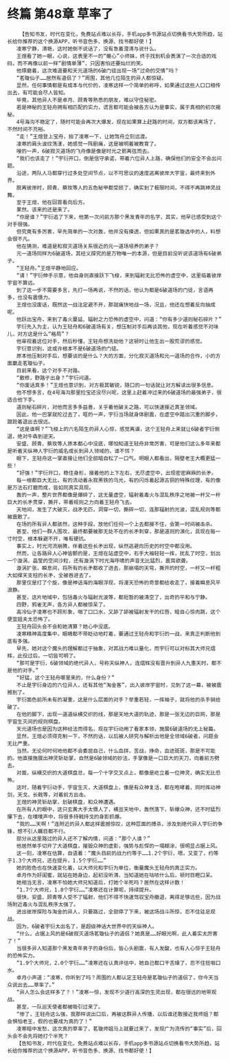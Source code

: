 # 终篇 第48章 草率了
        【告知书友，时代在变化，免费站点难以长存，手机app多书源站点切换看书大势所趋，站长给你推荐的这个换源APP，听书音色多、换源、找书都好使！】
       凌寒宁静，清艳，这时她倒不说话了，没有急着澄清与说什么。
       王煊看了她一眼，心说，这表里不一的“暖心”小师妹，终于找到机会表演了一次合适的戏码，而不再像以前一样“剧情单薄”，只因害怕还要灿烂的笑。
       他琢磨着，这次难道要和天元道场的6破门徒出现一场“过命的交情”吗？
       “茗璇仙子……居然有道侣了？”周围，其他几位陌生的异人都惊疑。
       显然，任何事情都是有成本与代价的，凌寒这样一个简单的称呼，如果通过这些人口口相传出去，有可能会尽人皆知。
       毕竟，其他异人不是卓月、顾青等熟悉的朋友，难以守住秘密。
       若是神秘的王轻舟拥有相匹配的实力，谎言都可能会被各方认为是事实，属于真相的初次揭秘。
       4号海沟不稳定了，随时可能会再次大爆发，现在如果算上赶路的时间，双方都该离场了，不然时间不充裕。
       “走！”王煊登上宝舟，拍了凌寒一下，让她驾舟立刻远渡。
       凌寒的肩头波纹荡漾，她感觉一阵剧痛，这是被明着被教育了。
       嗖的一声，6破寂灭道场的飞舟像是像是时光之箭离弦而去。
       “我们也该走了！”宇衍开口，倒是信守承诺，带着六位异人上路，确保他们的安全不会出问题。
       沿途，两队人马都穿行过多处空间节点，以不可思议的速度逃离彼岸大宇宙，最终来到外界。
       脱离彼岸时，顾青、蔡玫等人的五色秘甲都受损了，确实到了极限时间，不得不再跳神灵战舞。
       至于王煊，他在回首看向后方。
       果然，该来的还是来了。
       “你是谁？”宇衍追了下来，他第一次问前方那个黑发青年的名字，其实，他早已感受到这个对手很强。
       但究竟有多厉害，早先简单的一次对轰，他并没有摸透，但如果真的是茗璇选中的人，料想会很不凡。
       他在猜测，难道是和寂灭道场关系很近的元一道场培养的弟子？
       元一道场同样为6破道场，其经义探究的是万物唯一的本源，但是目前没听说该道场有6破弟子。
       “王轻舟。”王煊平静地回应。
       “请！”宇衍伸手示意，他自身则直接跃下飞梭，来到辐射无比恐怖的虚空中，这里临着彼岸宇宙不算远。
       到了这一步不需要多言，先打一场再说，不然的话，他认为都是6破道场的门徒，言语再多，也没有震慑力。
       王煊也没废话，既然这一战注定避不开，那就痛快地战一场，况且，他还在想着反向抽成呢。
       他跃出宝舟，来到了毒火蔓延、辐射之力恐怖的虚空中，问道：“你有多少道则秘石碎片？”
       宇衍先入为主，认为王轻舟和6破道场有关，想压制对手后再谈其他，现在听着感觉不对味儿，对方这是什么“格局”？
       他审视着这位对手，然后秒懂，王轻舟想洗劫他？这顿时让他生出一股荒谬的感觉。
       宇衍意识到，这或许根本不是6破道场的门徒。
       原本他压制对手后，想要谈的是什么？大的方面，分化寂灭道场和元一道场的合作，小的方面赢走茗璇仙子。
       目前来看，这个对手不对路。
       “散修，野路子出身？”宇衍问道。
       “你废话真多！”王煊也意识到，对方极其敏锐，随口的一句话就让对方解读出很多信息。
       他不想多言，在4号海沟那里捡宝还没尽兴呢，这里上赶着冲过来的6破道场的最强弟子，很适合他下手。
       道则秘石碎片，对他而言多多益善，关乎着他破关之路，可以快速接近真圣领域。
       因此，他一巴掌就抡过去了，哐的一声，宇衍当场就身体剧震，在虚空中踏出沉重的脚步，踉跄着退出去很远。
       “这是谁啊？”飞梭上的六名陌生的异人心惊，感觉离谱，这个王轻舟上来就让6破者宇衍倒退，绝对牛犇到逆天。
       安盛、顾青、蔡玫等人原本都心中没底，哪怕知道王轻舟非常厉害，可是他们这么多年来都是听着天纵神人宇衍的威名成长到异人领域的，谁不怵？
       眼下，王轻舟这一掌直接让他们全部暗自松了一口气。明眼人都看出，隔壁老王大概更猛一些！
       “好强！”宇衍开口，稳住身形，接着他的上下左右，无尽虚空中，出现密密麻麻的长矛。
       每一根都巨大无比，有的流动着永寂黑铁的乌光，有的闪烁着起源古铜的特殊纹理，有的像是万法石打磨而成，皆如同真实具现。
       轰的一声，整片世界都像是爆碎了，这无量虚空，辐射着毒火与混乱秩序之地被一杆又一杆巨大的长矛贯穿，撕开，带着规则之力向着王轻舟飞去。
       天地间，发生了大破灭，战矛无匹，洞穿一切，撕碎一切，连那辐射的光波，混乱规则等都被震散了。
       在场的所有异人都骇然，这种手段，放他们任何一个上去都接不住，会第一时间被击杀。
       甚至，他们一群人围攻，最终都要被那无处不在的长矛刺穿，那是道则的演化，具现在每一寸时空，根本躲避不开，唯有硬抗。
       事实上，时光河流崩腾，伴着这些长矛出现，纵然逃避向历史的时空中都没用。
       然而，让各路异人心神皆颤的是，王煊在站虚空中，右手大袖轻轻一挥，扰乱了时空，划出一个漩涡，晶莹的空间沙粒，还有漩涡下时光海呼啸的声音无比猛烈，震耳欲聋。
       漩涡扩张，瞬息间，将所有的长矛都收了进去，那崩塌的天穹，撕开的时空，一杆又一杆粗大如撑天支柱的长矛，全被吞进去了。
       那里仅是打了个旋，像是神话海的海眼浮现，将漫天恐怖的奇景都给收走了，接着瞬息风平浪静。
       甚至，这片地域中，包括毒火与辐射光波等，都短暂的被清空了，出奇的平和与宁静。
       四野，鸦雀无声，各方异人都被惊呆了。
       高冷仙子凌寒也不顾形象，咽了口口水，又舔了舔被辐射发干的红唇，暗自心惊肉跳，这个便宜姐夫太恐怖了。
       王轻舟回头会不会和她清算？她心中没底。
       凌寒精神高度集中，眼睛都不带眨动地盯着，要通过王轻舟和宇衍的一战，来真正判断他到底有多强。
       早先，她对这个魔头的理解都过于抽象，对其战力难以量化，而宇衍可以对标其大师兄熠辉，此役过后，一切皆可明了。
       “那可是宇衍，6破领域的绝代异人，号称天纵神人，连熠辉没有晋升到异人九重天时，都不是他的对手。”
       “好猛，这个王轻舟哪里来的，什么身份？”
       不止是宇衍身边的六位异人，还有其他“淘金客”，出入彼岸宇宙时，见到了这一幕，被被震撼到了。
       宇衍面色前所未有的凝重，这是什么层面的对手？举重若轻，一挥袖子，就将他的杀手锏给破了。
       在他的脚下，出现一道道纵横交织的线，那是天地大道的轨迹，那是一张无边的巨网，那是宇宙生灭间的规则棋盘。
       天元道场也是因为这种经法而得名，现在宇衍动用了看家本领，施展6破道场的无上秘篇。
       显然，王煊必须得克制一下，不然的话，以后被人研究与解析出他是全领域6破者，问题会无比严重。
       当然，无论何时何地他都不会委屈自己，什么血拼，苦战，挣命，血迹斑斑，那是不可能的。他直接施展出神灵斩劫掌，自然是6破领域的妙法，手掌像是一口巨大的天刀，向着前方劈去。
       对面，纵横交织的大道棋盘总，每一个十字交叉点上，都像是屹立着一位神灵，确实无比恐怖。
       这时，随着宇衍动手，宇宙生灭，大道棋盘上，像是有众神复活，都在咆哮着，同时挥动神剑，天戈，长戟等，对着前方出击。
       王煊的神灵斩劫掌，划破棋盘，和众神遭遇。
       在所有人的眼中，这只玄黄大手太慑人了，横亘天地中，轰然落下，斩爆众神，还不时猛烈攥下去，在噗噗声中，将很多持戟持戈的身影抓爆。
       “我的……天啊！”连附近的异人都这样震撼惊叹，这种层面的搏杀，涉及到绝代异人宇衍的争锋，想不引人瞩目都不行。
       部分从这里路过的异人还不了解内情，问道：“那个人谁？”
       他居然单手切开了大道棋盘，摧毁众神的虚影，强势与彪悍的一塌糊涂，很明显占据上风。
       这一刻，凌寒在估算，自语着：“魔头目前的战力约等于……1.2个宇衍，嗯，又变了，约等于1.3个大师兄，还在提升，1.5个宇衍……”
       她的脸色也在快速变化着，以大师兄和宇衍为单位，衡量魔头王轻舟的真正实力。
       卓月作为好闺蜜，就站在她身边，起初没听清，当知道她在咕哝什么后，顿时目瞪口呆。
       她相当无言，凌寒不怕她大师兄知道后，打她个半死吗？居然在这样计数！
       “1.7个大师兄，1.8个宇衍……”凌寒还在计算呢，持续提升。
       很快，安盛、顾青等人受不了辐射，他们不得不快速驾驭宝舟撤退，离得足够远些，因为战场附近毒火与混乱秩序太强了。
       进出彼岸探险与淘金的异人，只要路过，全部停了下来，被这场战斗所惊，忍不住驻足观战。
       因为，6破者宇衍太出名了，是超级神话大世界中的天纵神人。
       “什么，占据上风的是6破寂灭道场茗璇仙子的道侣？她真是……好眼光啊，此人着实太厉害了！”
       当很多异人知道那个黑发青年男子的身份后，皆心头剧震，有人发酸，也有人心惊于王轻舟的恐怖实力。
       “1.9个大师兄，2.0个宇衍……”凌寒还在认真评估中，她自己都口干舌燥了，忍不住狂咽口水。
       卓月小声道：“凌寒，你听到了吗？周围的人都认定王轻舟是茗璇仙子的道侣了，你今天当众说出去……草率了。”
       “异人怎么会这样多了？！”凌寒一惊，发现不少道行高深的生灵出现，都在很远的地带观战。
       甚至，一队巡天使者都被吸引过来了。
       “惨了，王轻舟这么强，我那样说出口后，再被这群异人传播，以后谁还敢接近我师姐？都会惧怕老王，假的也要成为真的了！”
       凌寒暗中发愁，这次真的草率了，茗璇师姐马上就要过来了，发现广为流传的“事实”后，回头会不会先将她打个半死？
       【告知书友，时代在变化，免费站点难以长存，手机app多书源站点切换看书大势所趋，站长给你推荐的这个换源APP，听书音色多、换源、找书都好使！】